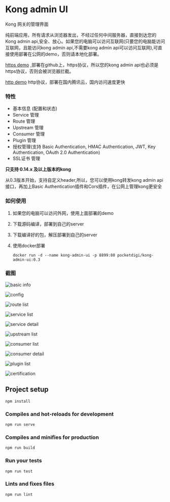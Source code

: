 # Kong admin UI

Kong 网关的管理界面

纯前端应用，所有请求从浏览器发出，不经过任何中间服务器，直接到达您的Kong admin api,安全、放心。如果您的电脑可以访问互联网(只要您的电脑能访问互联网，且能访问kong admin api,不需要kong admin api可以访问互联网),可直接使用部署在公网的demo，否则请本地化部署。


[https demo](https://pocketdigi.github.io/kong-admin-ui) ,部署在github上，https协议，所以您的kong admin api也必须是https协议，否则会被浏览器拦截。


[http demo](http://kong-admin.pocketdigi.com) http协议，部署在国内腾讯云，国内访问速度更快


### 特性
* 基本信息 (配置和状态)
* Service 管理
* Route 管理
* Upstream 管理
* Consumer 管理
* Plugin 管理
* 授权管理(支持 Basic Authentication, HMAC Authentication, JWT, Key Authentication, OAuth 2.0 Authentication)
* SSL证书 管理

**只支持 0.14.x 及以上版本的kong**

从0.3版本开始，支持自定义header,所以，您可以使用kong转发kong admin api接口，再加上Basic Authentication插件和Cors插件，在公网上管理kong更安全


### 如何使用
1. 如果您的电脑可以访问外网，使用上面部署的demo
2. 下载源码编译，部署到自己的server
3. 下载编译好的包，解压部署到自己的server
4. 使用docker部署 

    ``` docker run -d --name kong-admin-ui -p 8899:80 pocketdigi/kong-admin-ui:0.3 ```


### 截图


![basic info](https://github.com/pocketdigi/kong-admin-ui/raw/master/docs/images/basic_info.png)

![config](https://github.com/pocketdigi/kong-admin-ui/raw/master/docs/images/config.png)

![route list](https://github.com/pocketdigi/kong-admin-ui/raw/master/docs/images/route_list.png)

![service list](https://github.com/pocketdigi/kong-admin-ui/raw/master/docs/images/service_list.png)

![service detail](https://github.com/pocketdigi/kong-admin-ui/raw/master/docs/images/service_detail.png)

![upstream list](https://github.com/pocketdigi/kong-admin-ui/raw/master/docs/images/upstream_list.png)

![consumer list](https://github.com/pocketdigi/kong-admin-ui/raw/master/docs/images/consumer_list.png)

![consumer detail](https://github.com/pocketdigi/kong-admin-ui/raw/master/docs/images/consumer_detail.png)

![plugin list](https://github.com/pocketdigi/kong-admin-ui/raw/master/docs/images/plugin_list.png)

![certification](https://github.com/pocketdigi/kong-admin-ui/raw/master/docs/images/certificate_add.png)
## Project setup
```
npm install
```

### Compiles and hot-reloads for development
```
npm run serve
```

### Compiles and minifies for production
```
npm run build
```

### Run your tests
```
npm run test
```

### Lints and fixes files
```
npm run lint
```


